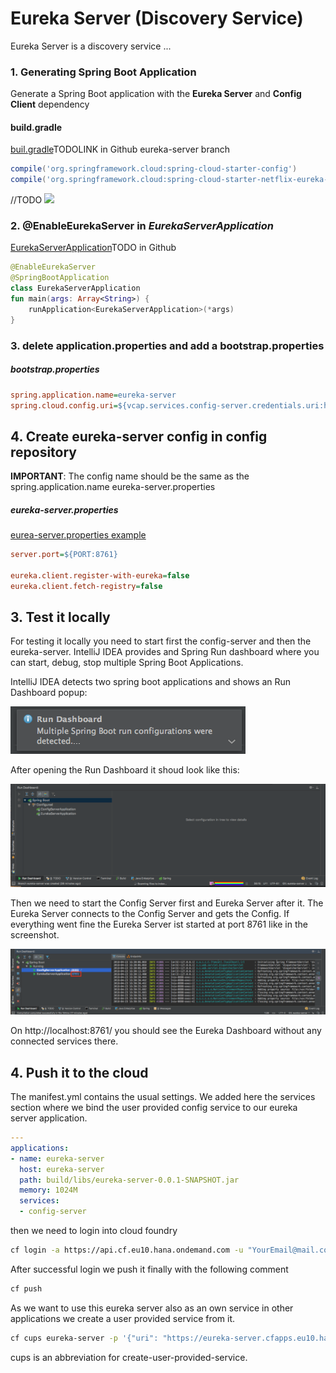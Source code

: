 # Eureka Server (Discovery Service)<a name="eureka"></a>

Eureka Server is a discovery service ...

### 1. Generating Spring Boot Application
 Generate a Spring Boot application with the **Eureka Server** and **Config Client** dependency

#### build.gradle
[buil.gradle]()TODOLINK in Github eureka-server branch
```gradle
compile('org.springframework.cloud:spring-cloud-starter-config')
compile('org.springframework.cloud:spring-cloud-starter-netflix-eureka-server')
```
//TODO
<img src="./gifs/create-eureka-server.gif"/>

### 2. @EnableEurekaServer in *EurekaServerApplication*
[EurekaServerApplication]()TODO in Github
```kotlin
@EnableEurekaServer
@SpringBootApplication
class EurekaServerApplication
fun main(args: Array<String>) {
    runApplication<EurekaServerApplication>(*args)
}
```

### 3. delete application.properties and add a bootstrap.properties

##### bootstrap.properties
```ini
spring.application.name=eureka-server
spring.cloud.config.uri=${vcap.services.config-server.credentials.uri:http://localhost:8888}
```

## 4. Create eureka-server config in config repository
**IMPORTANT**: The config name should be the same as the spring.application.name eureka-server.properties

##### eureka-server.properties 
[eurea-server.properties example](https://github.com/arthurliebhardt/spring-cloud-configs-example/blob/master/eureka-server.properties)
```ini
server.port=${PORT:8761}

eureka.client.register-with-eureka=false
eureka.client.fetch-registry=false
```

## 3. Test it locally
For testing it locally you need to start first the config-server and then the eureka-server. IntelliJ IDEA provides and Spring Run dashboard where you can start, debug, stop multiple Spring Boot Applications.

IntelliJ IDEA detects two spring boot applications and shows an Run Dashboard popup:

<img src="./imgs/run-dashboard-popup.png"/>

After opening the Run Dashboard it shoud look like this:

<img src="./imgs/run-dashboard.png"/>

Then we need to start the Config Server first and Eureka Server after it. The Eureka Server connects to the Config Server and gets the Config. If everything went fine the Eureka Server ist started at port 8761 like in the screenshot.

<img src="./imgs/eureka-running.png"/>

On http://localhost:8761/ you should see the Eureka Dashboard without any connected services there.

## 4. Push it to the cloud

The manifest.yml contains the usual settings. We added here the services section where we bind the user provided config service to our eureka server application.

```yml
---
applications:
- name: eureka-server
  host: eureka-server
  path: build/libs/eureka-server-0.0.1-SNAPSHOT.jar
  memory: 1024M
  services:
  - config-server
```

then we need to login into cloud foundry
```bash
cf login -a https://api.cf.eu10.hana.ondemand.com -u "YourEmail@mail.com"
```

After successful login we push it finally with the following comment
```bash
cf push
```
As we want to use this eureka server also as an own service in other applications we create a user provided service from it.

```bash
cf cups eureka-server -p '{"uri": "https://eureka-server.cfapps.eu10.hana.ondemand.com"}'
```
cups is an abbreviation for create-user-provided-service.
